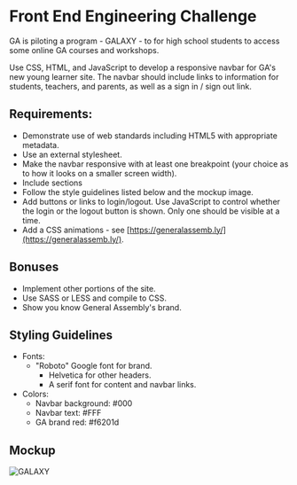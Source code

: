 # Front End Engineering Challenge

GA is piloting a program - GALAXY - to for high school students to access some online GA courses and workshops.

Use CSS, HTML, and JavaScript to develop a responsive navbar for GA's new young learner site. The navbar should include links to information for students, teachers, and parents, as well as a sign in / sign out link.

## Requirements:

- Demonstrate use of web standards including HTML5 with appropriate metadata.  
- Use an external stylesheet.   
- Make the navbar responsive with at least one breakpoint (your choice as to how it looks on a smaller screen width).   
- Include sections
- Follow the style guidelines listed below and the mockup image.  
- Add buttons or links to login/logout.  Use JavaScript to control whether the login or the logout button is shown. Only one should be visible at a time.  
- Add a CSS animations - see [https://generalassemb.ly/](https://generalassemb.ly/).

## Bonuses

- Implement other portions of the site.
- Use SASS or LESS and compile to CSS.   
- Show you know General Assembly's brand.

## Styling Guidelines

- Fonts:
   - "Roboto" Google font for brand.
	 - Helvetica for other headers.
	 - A serif font for content and navbar links.
- Colors:   
	- Navbar background: #000    
	- Navbar text: #FFF
	- GA brand red: #f6201d

## Mockup

![GALAXY](https://cloud.githubusercontent.com/assets/3254910/19701812/dcf5e748-9ab1-11e6-8fc4-6a8f6b973cfb.png)
